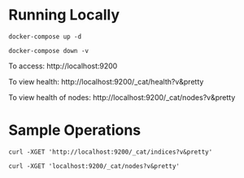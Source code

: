 # Running Locally
````
docker-compose up -d

docker-compose down -v
````

To access:
http://localhost:9200

To view health:
http://localhost:9200/_cat/health?v&pretty

To view health of nodes:
http://localhost:9200/_cat/nodes?v&pretty


# Sample Operations
````
curl -XGET 'http://localhost:9200/_cat/indices?v&pretty'

curl -XGET 'localhost:9200/_cat/nodes?v&pretty'

````
